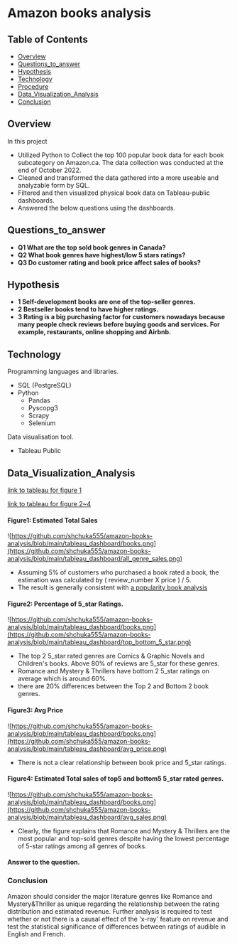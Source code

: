 # Amazon books analysis

## Table of Contents
- [Overview](#Overview)  
- [Questions_to_answer](#Questions_to_answer)
- [Hypothesis](#Hypothesis)
- [Technology](#Technology)  
- [Procedure](#Procedure)  
- [Data_Visualization_Analysis](#Data_Visualization_Analysis)
- [Conclusion](#Conclusion)  

## Overview
In this project
- Utilized Python to Collect the top 100 popular book data for each book subcategory on Amazon.ca.
The data collection was conducted at the end of October 2022. 
- Cleaned and transformed the data gathered into a more useable and analyzable form by SQL.
- Filtered and then visualized physical book data on Tableau-public dashboards.
- Answered the below questions using the dashboards.

## Questions_to_answer
- **Q1 What are the top sold book genres in Canada?**
- **Q2 What book genres have highest/low 5 stars ratings?**
- **Q3 Do customer rating and book price affect sales of books?**

## Hypothesis
- **1 Self-development books are one of the top-seller genres.**
- **2 Bestseller books tend to have higher ratings.**
- **3 Rating is a big purchasing factor for customers nowadays because many people check reviews before buying goods and services. For example, restaurants, online shopping and Airbnb.**


## Technology 
Programming languages and libraries.
- SQL (PostgreSQL)
- Python 
  - Pandas
  - Pyscopg3
  - Scrapy 
  - Selenium 
 
Data visualisation tool.
- Tableau Public

## Data_Visualization_Analysis
[link to tableau for figure 1](https://public.tableau.com/views/amazon_book_analysis_physical_book1/Dashboard3?:language=en-US&:display_count=n&:origin=viz_share_link)

[link to tableau for figure 2~4](https://public.tableau.com/views/amazon_book_analysis_physical_book1/Dashboard3?:language=en-US&:display_count=n&:origin=viz_share_link) 

#### Figure1: Estimated Total Sales
![https://github.com/shchuka555/amazon-books-analysis/blob/main/tableau_dashboard/books.png](https://github.com/shchuka555/amazon-books-analysis/blob/main/tableau_dashboard/all_genre_sales.png)
- Assuming 5% of customers who purchased a book rated a book, the estimation was calculated by ( review_number X price ) / 5. 
- The result is generally consistent with [a popularity book analysis](https://bubblecow.com/blog/popular-book-genre)


#### Figure2: Percentage of 5_star Ratings.
![https://github.com/shchuka555/amazon-books-analysis/blob/main/tableau_dashboard/books.png](https://github.com/shchuka555/amazon-books-analysis/blob/main/tableau_dashboard/top_bottom_5_star.png)
- The top 2 5_star rated genres are Comics & Graphic Novels and Children's books. Above 80% of reviews are 5_star for these genres.
- Romance and Mystery & Thrillers have bottom 2 5_star ratings on average which is around 60%.
- there are 20% differences between the Top 2 and Bottom 2 book genres.

#### Figure3: Avg Price
![https://github.com/shchuka555/amazon-books-analysis/blob/main/tableau_dashboard/books.png](https://github.com/shchuka555/amazon-books-analysis/blob/main/tableau_dashboard/avg_price.png)
- There is not a clear relationship between book price and 5_star ratings.

#### Figure4: Estimated Total sales of top5 and bottom5 5_star rated genres.
![https://github.com/shchuka555/amazon-books-analysis/blob/main/tableau_dashboard/books.png](https://github.com/shchuka555/amazon-books-analysis/blob/main/tableau_dashboard/avg_sales.png)
- Clearly, the figure explains that Romance and Mystery & Thrillers are the most popular and top-sold genres despite having the lowest percentage of 5-star ratings among all genres of books.




#### Answer to the question.



### Conclusion 
Amazon should consider the major literature genres like Romance and Mystery&Thriller as unique regarding the relationship between the rating distribution and estimated revenue.
Further analysis is required to test whether or not there is a causal effect of the 'x-ray' feature on revenue and test the statistical significance of differences between ratings of audible in English and French. 




